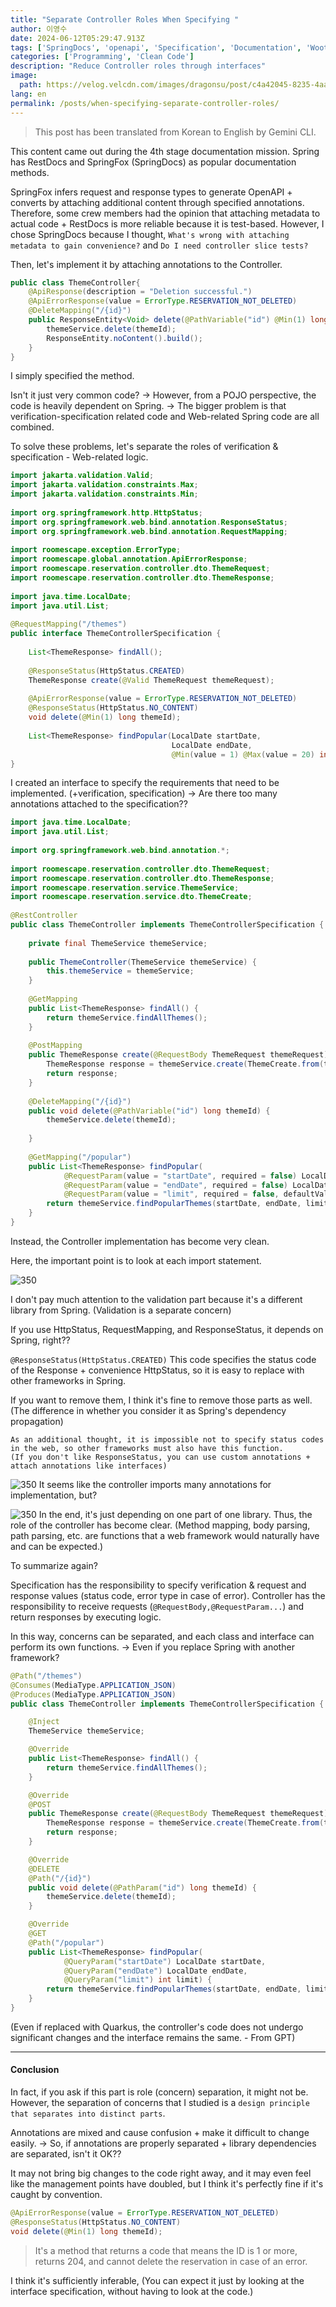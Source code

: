 ```yaml
---
title: "Separate Controller Roles When Specifying "
author: 이영수
date: 2024-06-12T05:29:47.913Z
tags: ['SpringDocs', 'openapi', 'Specification', 'Documentation', 'Wooteco']
categories: ['Programming', 'Clean Code']
description: "Reduce Controller roles through interfaces"
image:
  path: https://velog.velcdn.com/images/dragonsu/post/c4a42045-8235-4aaf-aea7-40045bd94615/image.png
lang: en
permalink: /posts/when-specifying-separate-controller-roles/
---
```


> This post has been translated from Korean to English by Gemini CLI.

This content came out during the 4th stage documentation mission.
Spring has RestDocs and SpringFox (SpringDocs) as popular documentation methods.

SpringFox infers request and response types to generate OpenAPI + converts by attaching additional content through specified annotations.
Therefore, some crew members had the opinion that attaching metadata to actual code + RestDocs is more reliable because it is test-based.
However, I chose SpringDocs because I thought, `What's wrong with attaching metadata to gain convenience?` and `Do I need controller slice tests?`

Then, let's implement it by attaching annotations to the Controller.

```java
public class ThemeController{
	@ApiResponse(description = "Deletion successful.")  
	@ApiErrorResponse(value = ErrorType.RESERVATION_NOT_DELETED)  
	@DeleteMapping("/{id}")  
	public ResponseEntity<Void> delete(@PathVariable("id") @Min(1) long themeId) {  
	    themeService.delete(themeId);  
	    ResponseEntity.noContent().build();
	}
}
```

I simply specified the method.

Isn't it just very common code?
-> However, from a POJO perspective, the code is heavily dependent on Spring.
-> The bigger problem is that verification-specification related code and Web-related Spring code are all combined.

To solve these problems, let's separate the roles of verification & specification - Web-related logic.

```java
import jakarta.validation.Valid;  
import jakarta.validation.constraints.Max;  
import jakarta.validation.constraints.Min;  
  
import org.springframework.http.HttpStatus;  
import org.springframework.web.bind.annotation.ResponseStatus;  
import org.springframework.web.bind.annotation.RequestMapping;
  
import roomescape.exception.ErrorType;  
import roomescape.global.annotation.ApiErrorResponse;  
import roomescape.reservation.controller.dto.ThemeRequest;  
import roomescape.reservation.controller.dto.ThemeResponse;  
  
import java.time.LocalDate;  
import java.util.List;  
  
@RequestMapping("/themes")  
public interface ThemeControllerSpecification {  
  
    List<ThemeResponse> findAll();  
  
    @ResponseStatus(HttpStatus.CREATED)
    ThemeResponse create(@Valid ThemeRequest themeRequest);  
  
    @ApiErrorResponse(value = ErrorType.RESERVATION_NOT_DELETED)  
    @ResponseStatus(HttpStatus.NO_CONTENT)  
    void delete(@Min(1) long themeId);  
  
    List<ThemeResponse> findPopular(LocalDate startDate,  
                                    LocalDate endDate,  
                                    @Min(value = 1) @Max(value = 20) int limit);  
}
```

I created an interface to specify the requirements that need to be implemented. (+verification, specification)
-> Are there too many annotations attached to the specification??

```java
import java.time.LocalDate;  
import java.util.List;  
  
import org.springframework.web.bind.annotation.*;  
  
import roomescape.reservation.controller.dto.ThemeRequest;  
import roomescape.reservation.controller.dto.ThemeResponse;  
import roomescape.reservation.service.ThemeService;  
import roomescape.reservation.service.dto.ThemeCreate;  
  
@RestController  
public class ThemeController implements ThemeControllerSpecification {  
  
    private final ThemeService themeService;  
  
    public ThemeController(ThemeService themeService) {  
        this.themeService = themeService;  
    }  
  
    @GetMapping  
    public List<ThemeResponse> findAll() {  
        return themeService.findAllThemes();  
    }  
  
    @PostMapping  
    public ThemeResponse create(@RequestBody ThemeRequest themeRequest) {  
        ThemeResponse response = themeService.create(ThemeCreate.from(themeRequest));  
        return response;  
    }  
  
    @DeleteMapping("/{id}")  
    public void delete(@PathVariable("id") long themeId) {  
        themeService.delete(themeId);  
  
    }  
  
    @GetMapping("/popular")  
    public List<ThemeResponse> findPopular(  
            @RequestParam(value = "startDate", required = false) LocalDate startDate,  
            @RequestParam(value = "endDate", required = false) LocalDate endDate,  
            @RequestParam(value = "limit", required = false, defaultValue = "3")int limit) {  
        return themeService.findPopularThemes(startDate, endDate, limit);  
    }  
}
```

Instead, the Controller implementation has become very clean.

Here, the important point is
to look at each import statement.

![350](https://i.imgur.com/J3n5BEp.png)

I don't pay much attention to the validation part because it's a different library from Spring.
(Validation is a separate concern)

If you use HttpStatus, RequestMapping, and ResponseStatus, it depends on Spring, right??

`@ResponseStatus(HttpStatus.CREATED)` This code specifies the status code of the Response + convenience HttpStatus,
so it is easy to replace with other frameworks in Spring.

If you want to remove them, I think it's fine to remove those parts as well. (The difference in whether you consider it as Spring's dependency propagation)

```
As an additional thought, it is impossible not to specify status codes in the web, so other frameworks must also have this function.
(If you don't like ResponseStatus, you can use custom annotations + attach annotations like interfaces)
```

![350](https://i.imgur.com/LxbTAdS.png)
It seems like the controller imports many annotations for implementation, but?

![350](https://i.imgur.com/kx5YDE9.png)
In the end, it's just depending on one part of one library.
Thus, the role of the controller has become clear.
(Method mapping, body parsing, path parsing, etc. are functions that a web framework would naturally have and can be expected.)

To summarize again?

Specification has the responsibility to specify verification & request and response values (status code, error type in case of error).
Controller has the responsibility to receive requests (`@RequestBody,@RequestParam...`) and return responses by executing logic.

In this way, concerns can be separated, and each class and interface can perform its own functions.
-> Even if you replace Spring with another framework?

```java
@Path("/themes")
@Consumes(MediaType.APPLICATION_JSON)
@Produces(MediaType.APPLICATION_JSON)
public class ThemeController implements ThemeControllerSpecification {

    @Inject
    ThemeService themeService;

    @Override
    public List<ThemeResponse> findAll() {
        return themeService.findAllThemes();
    }

    @Override
    @POST
    public ThemeResponse create(@RequestBody ThemeRequest themeRequest) {
        ThemeResponse response = themeService.create(ThemeCreate.from(themeRequest));
        return response;
    }

    @Override
    @DELETE
    @Path("/{id}")
    public void delete(@PathParam("id") long themeId) {
        themeService.delete(themeId);
    }

    @Override
    @GET
    @Path("/popular")
    public List<ThemeResponse> findPopular(
            @QueryParam("startDate") LocalDate startDate,
            @QueryParam("endDate") LocalDate endDate,
            @QueryParam("limit") int limit) {
        return themeService.findPopularThemes(startDate, endDate, limit);
    }
}
```

(Even if replaced with Quarkus, the controller's code does not undergo significant changes and the interface remains the same. - From GPT)

---
#### Conclusion

In fact, if you ask if this part is role (concern) separation, it might not be.
However, the separation of concerns that I studied is a `design principle that separates into distinct parts`.

Annotations are mixed and cause confusion + make it difficult to change easily.
-> So, if annotations are properly separated + library dependencies are separated, isn't it OK??

It may not bring big changes to the code right away, and it may even feel like the management points have doubled,
but I think it's perfectly fine if it's caught by convention.

```java
@ApiErrorResponse(value = ErrorType.RESERVATION_NOT_DELETED)  
@ResponseStatus(HttpStatus.NO_CONTENT)  
void delete(@Min(1) long themeId);  
```

> It's a method that returns a code that means the ID is 1 or more, returns 204, and cannot delete the reservation in case of an error.

I think it's sufficiently inferable,
(You can expect it just by looking at the interface specification, without having to look at the code.)
